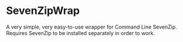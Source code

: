 # SevenZipWrap
A very simple, very easy-to-use wrapper for Command Line SevenZip. Requires SevenZip to be installed separately in order to work.

